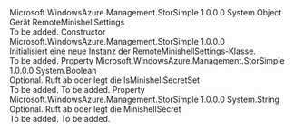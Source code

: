 <Type Name="RemoteMinishellSettings" FullName="Microsoft.WindowsAzure.Management.StorSimple.Models.RemoteMinishellSettings">
  <TypeSignature Language="C#" Value="public class RemoteMinishellSettings" />
  <TypeSignature Language="ILAsm" Value=".class public auto ansi beforefieldinit RemoteMinishellSettings extends System.Object" />
  <TypeSignature Language="DocId" Value="T:Microsoft.WindowsAzure.Management.StorSimple.Models.RemoteMinishellSettings" />
  <TypeSignature Language="VB.NET" Value="Public Class RemoteMinishellSettings" />
  <TypeSignature Language="F#" Value="type RemoteMinishellSettings = class" />
  <AssemblyInfo>
    <AssemblyName>Microsoft.WindowsAzure.Management.StorSimple</AssemblyName>
    <AssemblyVersion>1.0.0.0</AssemblyVersion>
  </AssemblyInfo>
  <Base>
    <BaseTypeName>System.Object</BaseTypeName>
  </Base>
  <Interfaces />
  <Docs>
    <summary>
            Gerät RemoteMinishellSettings
            </summary>
    <remarks>To be added.</remarks>
  </Docs>
  <Members>
    <Member MemberName=".ctor">
      <MemberSignature Language="C#" Value="public RemoteMinishellSettings ();" />
      <MemberSignature Language="ILAsm" Value=".method public hidebysig specialname rtspecialname instance void .ctor() cil managed" />
      <MemberSignature Language="DocId" Value="M:Microsoft.WindowsAzure.Management.StorSimple.Models.RemoteMinishellSettings.#ctor" />
      <MemberSignature Language="VB.NET" Value="Public Sub New ()" />
      <MemberType>Constructor</MemberType>
      <AssemblyInfo>
        <AssemblyName>Microsoft.WindowsAzure.Management.StorSimple</AssemblyName>
        <AssemblyVersion>1.0.0.0</AssemblyVersion>
      </AssemblyInfo>
      <Parameters />
      <Docs>
        <summary>
            Initialisiert eine neue Instanz der RemoteMinishellSettings-Klasse.
            </summary>
        <remarks>To be added.</remarks>
      </Docs>
    </Member>
    <Member MemberName="IsMinishellSecretSet">
      <MemberSignature Language="C#" Value="public bool IsMinishellSecretSet { get; set; }" />
      <MemberSignature Language="ILAsm" Value=".property instance bool IsMinishellSecretSet" />
      <MemberSignature Language="DocId" Value="P:Microsoft.WindowsAzure.Management.StorSimple.Models.RemoteMinishellSettings.IsMinishellSecretSet" />
      <MemberSignature Language="VB.NET" Value="Public Property IsMinishellSecretSet As Boolean" />
      <MemberSignature Language="F#" Value="member this.IsMinishellSecretSet : bool with get, set" Usage="Microsoft.WindowsAzure.Management.StorSimple.Models.RemoteMinishellSettings.IsMinishellSecretSet" />
      <MemberType>Property</MemberType>
      <AssemblyInfo>
        <AssemblyName>Microsoft.WindowsAzure.Management.StorSimple</AssemblyName>
        <AssemblyVersion>1.0.0.0</AssemblyVersion>
      </AssemblyInfo>
      <ReturnValue>
        <ReturnType>System.Boolean</ReturnType>
      </ReturnValue>
      <Docs>
        <summary>
            Optional. Ruft ab oder legt die IsMinishellSecretSet
            </summary>
        <value>To be added.</value>
        <remarks>To be added.</remarks>
      </Docs>
    </Member>
    <Member MemberName="MinishellSecret">
      <MemberSignature Language="C#" Value="public string MinishellSecret { get; set; }" />
      <MemberSignature Language="ILAsm" Value=".property instance string MinishellSecret" />
      <MemberSignature Language="DocId" Value="P:Microsoft.WindowsAzure.Management.StorSimple.Models.RemoteMinishellSettings.MinishellSecret" />
      <MemberSignature Language="VB.NET" Value="Public Property MinishellSecret As String" />
      <MemberSignature Language="F#" Value="member this.MinishellSecret : string with get, set" Usage="Microsoft.WindowsAzure.Management.StorSimple.Models.RemoteMinishellSettings.MinishellSecret" />
      <MemberType>Property</MemberType>
      <AssemblyInfo>
        <AssemblyName>Microsoft.WindowsAzure.Management.StorSimple</AssemblyName>
        <AssemblyVersion>1.0.0.0</AssemblyVersion>
      </AssemblyInfo>
      <ReturnValue>
        <ReturnType>System.String</ReturnType>
      </ReturnValue>
      <Docs>
        <summary>
            Optional. Ruft ab oder legt die MinishellSecret
            </summary>
        <value>To be added.</value>
        <remarks>To be added.</remarks>
      </Docs>
    </Member>
  </Members>
</Type>